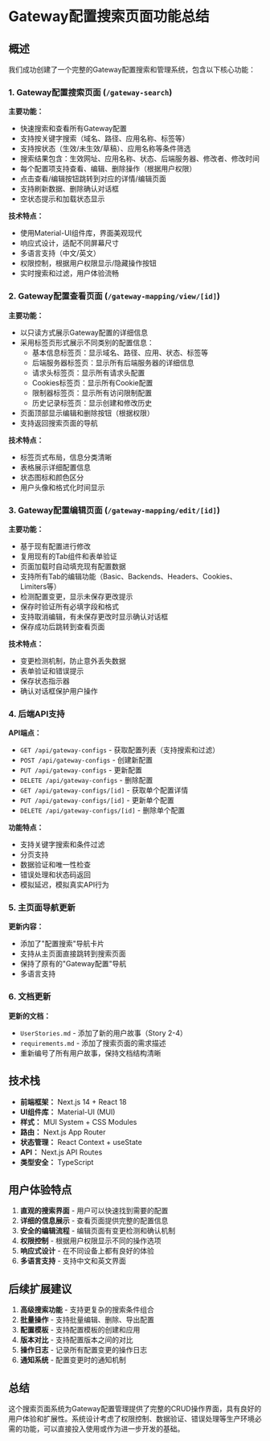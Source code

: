 # Gateway配置搜索页面功能总结

## 概述

我们成功创建了一个完整的Gateway配置搜索和管理系统，包含以下核心功能：

### 1. Gateway配置搜索页面 (`/gateway-search`)

**主要功能：**
- 快速搜索和查看所有Gateway配置
- 支持按关键字搜索（域名、路径、应用名称、标签等）
- 支持按状态（生效/未生效/草稿）、应用名称等条件筛选
- 搜索结果包含：生效网址、应用名称、状态、后端服务器、修改者、修改时间
- 每个配置项支持查看、编辑、删除操作（根据用户权限）
- 点击查看/编辑按钮跳转到对应的详情/编辑页面
- 支持刷新数据、删除确认对话框
- 空状态提示和加载状态显示

**技术特点：**
- 使用Material-UI组件库，界面美观现代
- 响应式设计，适配不同屏幕尺寸
- 多语言支持（中文/英文）
- 权限控制，根据用户权限显示/隐藏操作按钮
- 实时搜索和过滤，用户体验流畅

### 2. Gateway配置查看页面 (`/gateway-mapping/view/[id]`)

**主要功能：**
- 以只读方式展示Gateway配置的详细信息
- 采用标签页形式展示不同类别的配置信息：
  - 基本信息标签页：显示域名、路径、应用、状态、标签等
  - 后端服务器标签页：显示所有后端服务器的详细信息
  - 请求头标签页：显示所有请求头配置
  - Cookies标签页：显示所有Cookie配置
  - 限制器标签页：显示所有访问限制配置
  - 历史记录标签页：显示创建和修改历史
- 页面顶部显示编辑和删除按钮（根据权限）
- 支持返回搜索页面的导航

**技术特点：**
- 标签页式布局，信息分类清晰
- 表格展示详细配置信息
- 状态图标和颜色区分
- 用户头像和格式化时间显示

### 3. Gateway配置编辑页面 (`/gateway-mapping/edit/[id]`)

**主要功能：**
- 基于现有配置进行修改
- 复用现有的Tab组件和表单验证
- 页面加载时自动填充现有配置数据
- 支持所有Tab的编辑功能（Basic、Backends、Headers、Cookies、Limiters等）
- 检测配置变更，显示未保存更改提示
- 保存时验证所有必填字段和格式
- 支持取消编辑，有未保存更改时显示确认对话框
- 保存成功后跳转到查看页面

**技术特点：**
- 变更检测机制，防止意外丢失数据
- 表单验证和错误提示
- 保存状态指示器
- 确认对话框保护用户操作

### 4. 后端API支持

**API端点：**
- `GET /api/gateway-configs` - 获取配置列表（支持搜索和过滤）
- `POST /api/gateway-configs` - 创建新配置
- `PUT /api/gateway-configs` - 更新配置
- `DELETE /api/gateway-configs` - 删除配置
- `GET /api/gateway-configs/[id]` - 获取单个配置详情
- `PUT /api/gateway-configs/[id]` - 更新单个配置
- `DELETE /api/gateway-configs/[id]` - 删除单个配置

**功能特点：**
- 支持关键字搜索和条件过滤
- 分页支持
- 数据验证和唯一性检查
- 错误处理和状态码返回
- 模拟延迟，模拟真实API行为

### 5. 主页面导航更新

**更新内容：**
- 添加了"配置搜索"导航卡片
- 支持从主页面直接跳转到搜索页面
- 保持了原有的"Gateway配置"导航
- 多语言支持

### 6. 文档更新

**更新的文档：**
- `UserStories.md` - 添加了新的用户故事（Story 2-4）
- `requirements.md` - 添加了搜索页面的需求描述
- 重新编号了所有用户故事，保持文档结构清晰

## 技术栈

- **前端框架：** Next.js 14 + React 18
- **UI组件库：** Material-UI (MUI)
- **样式：** MUI System + CSS Modules
- **路由：** Next.js App Router
- **状态管理：** React Context + useState
- **API：** Next.js API Routes
- **类型安全：** TypeScript

## 用户体验特点

1. **直观的搜索界面** - 用户可以快速找到需要的配置
2. **详细的信息展示** - 查看页面提供完整的配置信息
3. **安全的编辑流程** - 编辑页面有变更检测和确认机制
4. **权限控制** - 根据用户权限显示不同的操作选项
5. **响应式设计** - 在不同设备上都有良好的体验
6. **多语言支持** - 支持中文和英文界面

## 后续扩展建议

1. **高级搜索功能** - 支持更复杂的搜索条件组合
2. **批量操作** - 支持批量编辑、删除、导出配置
3. **配置模板** - 支持配置模板的创建和应用
4. **版本对比** - 支持配置版本之间的对比
5. **操作日志** - 记录所有配置变更的操作日志
6. **通知系统** - 配置变更时的通知机制

## 总结

这个搜索页面系统为Gateway配置管理提供了完整的CRUD操作界面，具有良好的用户体验和扩展性。系统设计考虑了权限控制、数据验证、错误处理等生产环境必需的功能，可以直接投入使用或作为进一步开发的基础。 